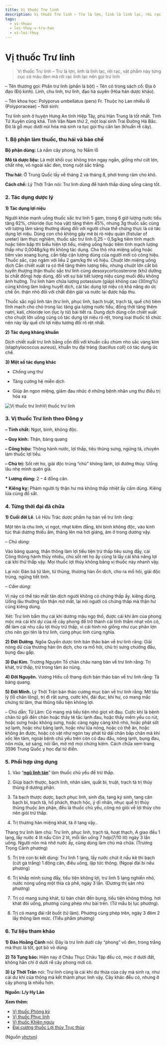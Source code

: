 ```yaml
---
title: Vị thuốc Trư linh
description: Vị thuốc Trư linh – Trư là lợn, linh là linh lạc, rời rạc, vật phẩm này từng cục có màu đen mà rời rạc linh lạc nên gọi trư linh
tags:
  - vi-thuoc
  - loi-thuy-v-tru-han
  - vi-loi-thuy
---
```


# Vị thuốc Trư linh 

> Vị thuốc Trư linh – Trư là lợn, linh là linh lạc, rời rạc, vật phẩm này từng cục có màu đen mà rời rạc linh lạc nên gọi trư linh

– Tên thương gọi: Phấn trư linh (phấn là bột) – Tên có trong sách cổ: Địa ô đạo (Độ kinh). Linh, chu linh, trư linh, đạo hà suyên (Hòa hán dược khảo).

– Tên khoa học: Polyporus umbellatus (pers) Fr. Thuộc họ Lan nhiều lỗ (Polyporaceae) – Nơi sinh:

Trư linh sinh ở huyện Hưng An tỉnh Hiệp Tây, phủ Hán Trung là tốt nhất. Tỉnh Tứ Xuyên cũng khá. Tính Vân Nam thứ 2, một loại sinh Trai Đường Hà Bắc. Đó là gỗ mục dưới núi hóa mà sinh ra tục gọi thụ căn lan (khuẩn rễ cây).

### 1. Bộ phận làm thuốc, thu hái và bào chế

**Bộ phận dùng:** Là nấm cây phong, họ Nấm lỗ

**Mô tả dược liệu:** Là một khối cục không tròn ngay ngắn, giống như cứt lợn, chất nhẹ, vỏ ngoài sắc đen, trong ruột sắc trắng.

**Thu hái:** Ở Trung Quốc lấy về tháng 2 và tháng 8, phơi trong râm cho khô.

**Cách chế:** Lý Thời Trân nói: Trư linh dùng để hành thấp dùng sống càng tốt.

### 2. Tác dụng dược lý

**1) Tác dụng lợi niệu**

Người khỏe mạnh uống thuốc sắc trư linh 5 gam, trong 6 giờ lượng nước tiểu tăng 62%, chloride (lục hóa vật) tăng thêm 45%, nhưng 3g thuốc sắc cùng với lượng lâm sàng thường dùng đối với người chưa thể chứng thực là có tác dụng lợi niệu. Dùng con chó không gây mê bị rò niệu quản (fistular of ureter) làm thực nghiệm, thuốc sắc trư linh 0,25 – 0,5g/kg tiêm tĩnh mạch hoặc tiêm bắp thì biểu hiện lợi tiểu, miệng uống hoặc tiêm tĩnh mạch lượng thấp như 0,0048g/kg thì không tác dụng. Cho thỏ nhà miệng uống hoặc tiêm vào xoang bụng, cần tiếp cận lượng dùng của người mới có công hiệu. Thuốc sắc, cao ngâm với liều 2 gam/kg thì vô hiệu. Chuột lớn miệng uống dịch Cần chiết xuất ra có thể tăng thêm lượng tiểu, nhưng chuột lớn cắt bỏ tuyến thượng thận thuốc sắc trư linh cùng desoxycorticosterone (khử dưỡng bì chất đồng) hợp dùng, đối với sự bài tiết lượng niệu cùng muối đều không ảnh hưởng. Trư linh hàm chứa lượng potassium (giáp) không cao (30mg%) cũng không làm loãng huyết dịch, cái tác dụng lợi niệu có khả năng do ức chế ốn. thận nhỏ đối với chất điện giải và nước lại được hấp thu.

Thuốc sắc ngũ linh tán (trư linh, phục linh, bạch truật, trạch tả, quế chi) tiêm tĩnh mạch cho chó trong lúc tăng gia lượng nước tiểu, đồng thời tăng thêm natri, kali, chloride ion (lục ly tử) bài tiết ra. Dung dịch dùng cồn chiết xuất cho chuột lớn uống cũng có tác dụng lợi niệu rõ rệt, trong loại thuốc tổ chức nên này lấy quế chi lợi niệu tương đối rõ rệt nhất.

**2) Tác dụng kháng khuẩn**

Dịch chiết xuất trư linh bằng cồn đối với khuẩn cầu chùm nho sắc vàng kim (staphylococcus aureus), khuẩn trụ đại tràng (bacillus coll) có tác dụng ức chế.

**3) Một số tác dụng khác**

+ Chống ung thư

+ Tăng cường hệ miễn dịch

+ Giúp ăn ngon miệng, giảm đau nhức ở những bệnh nhân ung thư điều trị hóa xạ

![Vị thuốc trư linh](/imgs/yhctvn/vi-thuoc-tru-linh.jpg)Vị thuốc trư linh

### 3. Vị thuốc Trư linh theo Đông y

**– Tính chất:** Ngọt, bình, không độc.

**– Quy kinh:** Thận, bàng quang

**– Công hiệu:** Thông hành nước, lợi thấp, tiêu thũng sưng, ngừng tả, chuyên làm thuốc lợi tiểu.

**– Chủ trị:** Sốt rét ho, giải độc trùng “chú” không lành, lợi đường thủy. Uống lâu nhẹ mình quên già. 

**\* Lượng dùng:** 2 – 4 đồng cân.

 **\* Kiêng kỵ:** Phàm người tỳ thận hư mà không thấp nhiệt ấy cấm dùng. Kiêng lửa cùng đồ sắt.

### 4. Từng thời đại đã chữa

**1) Cuối đời Lê**. Lê Hữu Trác dược phẩm hạ bàn về trư linh rằng:

Một tên là chu linh, vị ngọt, nhạt kiêm đắng, khí bình không độc, vào kinh túc thái dương thiếu âm, thăng lên mà hơi giáng, âm ở trong dương vậy.

*– Chủ dùng:*

Vào bàng quang, thận thông làm lợi tiểu tiện trừ thấp tiêu sưng đầy, cái Công thông hành thủy nhiều, chủ sốt rét họ ấy cũng là lấy cái khả năng lợi cái khí thử thấp vậy. Mọi thuốc lợi thủy không bằng vị thuốc này nhanh vậy.

Lại nói: Đàn bà tử lâm, tử thũng, thương hàn ổn dịch, cho ra mồ hôi, giải độc trùng, ngừng tiết tinh.

*– Cấm dùng:*

Vị này có thể táo mất tân dịch người không có chứng thấp ấy. kiêng dùng. Uống lâu thường tổn thận mờ mắt, lại nói người có chứng thấp mà thận hư cũng kiêng dùng.

Xét: Trư linh bẩm thụ cái khí dương mậu ngọ thố, được cái khí âm của phong mộc mà cái khí dự của rễ cây phong để trở thành cái tính thẩm nhạt vốn có, để làm cái nhu cầu lợi thủy trừ thấp, vì cái hình nó giống như cục phân lợn cho nên gọi tên là trư linh, cùng phục linh cùng nghĩa.

**2) Đời Đường**. Ngõa Quyền dược tính bản thảo bàn về trư linh rằng: Giải nóng dữ của thương hàn ôn dịch, cho ra mồ hôi, chủ trị sưng chướng đầu, bụng đau gấp.

**3) Đại Kim.** Trương Nguyên Tố chân châu nang bàn về trư linh rằng: Trị khát, trừ thấp, trừ trong tâm ảo nùng.

**4) Đời Nguyên.** Vương Hiếu cổ thang dịch bản thảo bàn về trư linh rằng: Tả bàng quang.

**5) Đời Minh.** Lý Thời Trân bản thảo cương mục bàn về trư linh rằng: Mở tấu lý (lỗ chân lông), trị đi rắt sưng, cước khí, đái đục, khí hư, có mang mắc chứng từ lâm, thai thũng tiểu tiện không lợi.

– Chú dẫn: Tử Lâm: Có mang mà tiểu tiện nhỏ giọt xít đau. Cước khí là bệnh chân từ gối đến chân hoặc thấy tê tắc lạnh đau, hoặc thấy mềm yếu co rút, hoặc sưng hoặc không sưng, hoặc càng ngày càng khô nhỏ, hoặc phát sốt sợ lạnh, hoặc như băng lạnh, hoặc như lửa nóng, hoặc có thể ăn, hoặc không ăn được, hoặc có vật như ngón tay phát từ dái chân bắp chân mà khí xốc lên tâm, ngoài bệnh chủ yếu trên còn có đau đầu, nóng lạnh, bụng đau, nôn mửa, sợ sáng, nói lẫn, mờ mịt mọi chứng kiêm. Cách chữa xem trang 3596 Trung Quốc y học đại từ điển.

### 5. Phối hợp ứng dụng

1) Vào “[**ngũ linh tán**](/yhctvn/bai-thuoc-ngu-linh-tan/)” làm thuốc chủ yếu để trừ thấp.

2) Giúp bạch thược, bạch linh, nhân sâm, quất bì, truật, trạch tả trị thủy thũng ở dương phận.

3) Tá bạch thược dược, bạch phục linh, sinh địa, tang ký sinh, tang căn bạch bì, trạch tả, hổ phách, thạch hộc, ý dĩ nhân, nhục quế trị thủy thũng thuộc âm phận, đều là thuốc chủ yếu, công nó giỏi về lợi thủy cho nên giỏi trừ thấp.

4) Trị thương hàn miệng khát, tà ở tạng vậy..

Thang trư linh làm chủ: Trư linh, phục linh, trạch tả, hoạt thạch, A giao đều 1 lạng, lấy nước 4 lít nấu Còn 2 lít, mỗi lần uống 7 hợp(7/10 lít) ngày 3 lần uống. Người nôn mà nhớ nước ấy, cũng dùng làm chủ mà chữa. (Trương Trọng Cảnh phương) 

5) Trị trẻ con bị kết dùng: Trư linh 1 lạng, lấy nước chút ít nấu kê thỉ bạch (cứt gà trắng) 1 đồng cân, điều uống, lập tức thông. (Ngoại đài bí nếu phương)

6) Trị khắp mình sưng đầy, tiểu tiện không lợi, trư linh 5 lạng nghiền nhỏ, nước nóng uống một thìa cà phê, ngày 3 lần. (Dương thị sản nhũ phương)

7) Trị có mang sưng khát, từ bàn chân đến bụng, tiểu tiện không thông. hơi khát đòi uống, phương cùng phép như bài trên. (Tử mẫu bị lục phương).

8) Trị có mang đái rắt buốt (tử lâm). Phương cùng phép trên, ngày 3 đêm 2 lấy thông làm mức. (Tiểu phẩm phương) 

### 6. Tư liệu tham khảo

**1) Đào Hoằng Cảnh** nói: Đây là trư linh dưới cây “phong” vỏ đen, trong trắng mà thực là tốt, gọt bỏ vỏ dùng.

**2) Tô Tụng bảo:** Hiện nay ở Châu Thục Châu Tập đều có, mọc ở dưới đất, không hẳn chỉ ở dưới rễ cây phong mới có.

**3) Lý Thời Trân** nói: Trư linh cũng là cái khí dư thừa của cây mà sinh ra, như cái dư khí của thông mà kết thành phục linh vậy. Cây khác đều có, nhưng ở cây phong là nhiều hơn.

**Nguồn: L/y Hy Lãn**

**Xem thêm:**

* [Vị thuốc Phòng kỷ](/yhctvn/vi-thuoc-phong-ky/)
* [Vị thuốc Phục linh](/yhctvn/vi-thuoc-phuc-linh/)
* [Vị thuốc Khiên ngưu](/yhctvn/vi-thuoc-khien-nguu/)
* [Đại cương thuốc Lợi thủy Trục thủy](/yhctvn/dai-cuong-thuoc-loi-thuy-va-truc-thuy/)

(Nguồn <a href="https://yhctvn.com/vi-thuoc-tru-linh/" target="_blank">yhctvn</a>)
